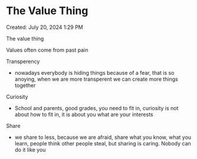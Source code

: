 # The Value Thing

Created: July 20, 2024 1:29 PM

The value thing

Values often come from past pain

Transperency

- nowadays everybody is hiding things because of a fear, that is so anoying, when we are more transperent we can create more things together

Curiosity

- School and parents, good grades, you need to fit in, curiosity is not about how to fit in, it is about you what are your interests

Share

- we share to less, because we are afraid, share what you know, what you learn, people think other people steal, but sharing is caring. Nobody can do it like you